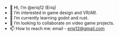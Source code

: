 - 👋 Hi, I’m @eriq12 (Eriq)
- 👀 I’m interested in game design and VR/AR.
- 🌱 I’m currently learning godot and rust.
- 💞️ I’m looking to collaborate on video game projects.
- 📫 How to reach me: email - eriq12@gmail.com

<!---
eriq12/eriq12 is a ✨ special ✨ repository because its `README.md` (this file) appears on your GitHub profile.
You can click the Preview link to take a look at your changes.
--->
